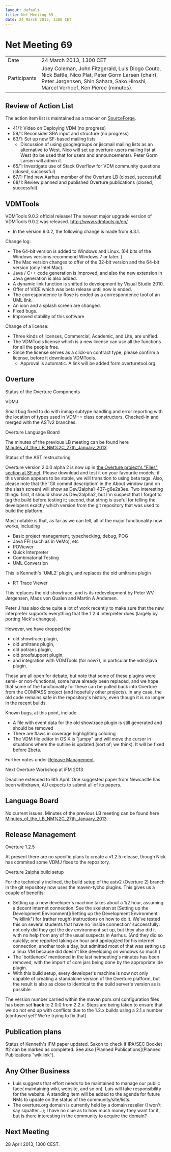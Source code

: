 ```yaml
---
layout: default
title: Net Meeting 69
date: 24 March 2013, 1300 CET
---
```



# Net Meeting 69

|||
|---|---|
| Date | 24 March 2013, 1300 CET |
| Participants | Joey Coleman, John Fitzgerald, Luis Diogo Couto, Nick Battle, Nico Plat, Peter Gorm Larsen (chair), Peter Jørgensen, Shin Sahara, Sako Hiroshi, Marcel Verhoef, Ken Pierce (minutes). |

Review of Action List
---------------------

The action item list is maintained as a tracker on
[SourceForge](https://sourceforge.net/p/overture/netmeeting-actions/).

-   41/​1: Video on Deploying VDM (no progress)
-   59/​1: Reconsider SRA input and structure (no progress)
-   63/​1: Set up new SF-based mailing lists
    -   Discussion of using googlegroups or jiscmail mailing lists as an
        alternative to West. Nico will set up overture-users mailing
        list at West (to be used that for users and announcements).
        Peter Gorm Larsen will admin it.
-   65/​1: Investigate use of Stack Overflow for VDM community questions
    (closed, successful)
-   67/1: Find new Aarhus member of the Overture LB (closed, successful)
-   68/1: Review planned and published Overture publications (closed,
    successful)

VDMTools
--------

VDMTools 9.0.2 official release! The newest major upgrade version of
VDMTools 9.0.2 was released. <http://www.vdmtools.jp/en/>

-   In the version 9.0.2, the following change is made from 8.3.1.

Change log:

-   The 64-bit version is added to Windows and Linux. (64 bits of the
    Windows versions recommend Windows 7 or later. )
-   The Mac version changes to offer of the 32-bit version and the
    64-bit version (only Intel Mac).
-   Java / C++ code generation is improved, and also the new extension
    in Java generation is also added.
-   A dynamic link function is shifted to development by Visual Studio
    2010.
-   Offer of VICE which was beta release until now is ended.
-   The correspondence to Rose is ended as a correspondence tool of an
    UML link.
-   An icon and a splash screen are changed.
-   Fixed bugs.
-   Improved stability of this software

Change of a license:

-   Three kinds of licenses, Commercial, Academic, and Lite, are
    unified.
-   The VDMTools license which is a new license can use all the
    functions for all the people free.
-   Since the license serves as a click-on contract type, please confirm
    a license, before it downloads VDMTools.
    -   Approval is automatic. A link will be added form
        overturetool.org.

Overture
--------

Status of the Overture Components

<!-- -->

VDMJ

Small bug fixed to do with inmap subtype handling and error reporting
with the location of types used in VDM++ class constructors. Checked-in
and merged with the ASTv2 branches.

Overture Language Board

The minutes of the previous LB meeting can be found here
[Minutes\_of\_the\_LB\_NM%2C\_27th\_January\_2013](Minutes_of_the_LB_NM%2C_27th_January_2013 "wikilink").

Status of the AST restructuring

Overture version 2.0.0 alpha 2 is now up in [the Overture project's
"Files" section at
SF.net](https://sourceforge.net/projects/overture/files/Overture_IDE/2.0.0-alpha2/).
Please download and test it on your favourite models; if this version
appears to be stable, we will transition to using beta tags. Also,
please note that the 'Git commit description' in the About window (and
on the slash screen) will show as Dev/2alpha1-437-g6e2a3ee. Two
interesting things: first, it should show as Dev/2alpha2, but I'm
suspect that I forgot to tag the build before testing it; second, that
string is useful for telling the developers exactly which version from
the git repository that was used to build the platform.

Most notable is that, as far as we can tell, all of the major
functionality now works, including

-   Basic project management, typechecking, debug, POG
-   Java FFI (such as in VeMo), etc
-   POViewer
-   Quick Interpreter
-   Combinatorial Testing
-   UML Conversion

This is Kenneth's 'UML2' plugin, and replaces the old umltrans plugin

-   RT Trace Viewer

This replaces the old showtrace, and is its redevelopment by Peter WV
Jørgensen, Mads von Qualen and Martin A Andersen.

Peter J has also done quite a lot of work recently to make sure that the
new interpreter supports everything that the 1.2.4 interpreter does
(largely by porting Nick's changes).

However, we have dropped the

-   old showtrace plugin,
-   old umltrans plugin,
-   old potrans plugin,
-   old proofsupport plugin,
-   and integration with VDMTools (for now?), in particular the vdm2java
    plugin.

These are all open for debate, but note that some of these plugins were
semi- or non-functional, some have already been replaced, and we hope
that some of the functionality for these can be pulled back into
Overture from the COMPASS project (and hopefully other projects). In any
case, the old code remains safe in the repository's history, even though
it is no longer in the recent builds.

Known bugs, at this point, include

-   A file with event data for the old showtrace plugin is still
    generated and should be removed
-   There are flaws in coverage highlighting coloring
-   The VDM file editor in OS X is "jumpy" and will move the cursor in
    situations where the outline is updated (sort of; we think). It will
    be fixed before 2beta.

Further notes under [Release
Management](#Release_Management "wikilink").

Next Overture Workshop at iFM 2013

Deadline extended to 6th April. One suggested paper from Newcastle has
been withdrawn, AU expects to submit all of its papers.

Language Board
--------------

No current issues. Minutes of the previous LB meeting can be found here
[Minutes\_of\_the\_LB\_NM%2C\_27th\_January\_2013](Minutes_of_the_LB_NM%2C_27th_January_2013 "wikilink").

Release Management
------------------

Overture 1.2.5

At present there are no specific plans to create a v1.2.5 release,
though Nick has commited some VDMJ fixes to the repository.

Overture 2alpha build setup

For the technically inclined, the build setup of the astv2 (Overture 2)
branch in the git repository now uses the maven-tycho plugins. This
gives us a couple of benefits:

-   Setting up a new developer's machine takes about a 1/2 hour,
    assuming a decent internet connection. See the skeleton at [Setting
    up the Development
    Environment](Setting up the Development Environment "wikilink") for
    (rather rough) instructions on how to do it. We've tested this on
    several students that have no 'inside connection' successfully: not
    only did they get the dev environment set up, but they also did it
    with no help from any of the usual suspects in Aarhus. (And they did
    so quickly; one reported taking an hour and apologized for his
    internet connection, another took a day, but admitted most of that
    was setting up a linux VM because did doesn't like developing on
    windows so much.)
-   The 'bottleneck' mentioned in the last netmeeting's minutes has been
    removed, with the import of core jars being done by the appropriate
    ide plugin.
-   With this build setup, every developer's machine is now not only
    capable of creating a standalone version of the Overture platform,
    but the result is also as close to identical to the build server's
    version as is possible.

The version number carried within the maven pom.xml configuration files
has been set **back** to 2.0.0 from 2.2.x. Steps are being taken to
ensure that we do not end up with conflicts due to the 1.2.x builds
using a 2.1.x number (confused yet? We're trying to fix that).

Publication plans
-----------------

Status of Kenneth's iFM paper updated. Sakoh to check if IPA/SEC Booklet
\#2 can be marked as completed. See also [Planned
Publications](Planned Publications "wikilink").

Any Other Business
------------------

-   Luis suggests that effort needs to be maintained to manage our
    public face( maintaining wiki, website, and so on). Luis will take
    responsibility for the website. A standing item will be added to the
    agenda for future NMs to update on the status of the
    community/site/lists.
-   The overture.org domain is currently held by a domain reseller (I
    won't say squatter...); I have no clue as to how much money they
    want for it, but is there interesting in the community to acquire
    the domain?

Next Meeting
------------

28 April 2013, 1300 CEST.
